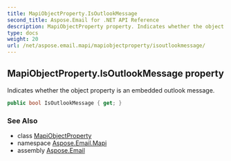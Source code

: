 ```yaml
---
title: MapiObjectProperty.IsOutlookMessage
second_title: Aspose.Email for .NET API Reference
description: MapiObjectProperty property. Indicates whether the object property is an embedded outlook message
type: docs
weight: 20
url: /net/aspose.email.mapi/mapiobjectproperty/isoutlookmessage/
---
```

## MapiObjectProperty.IsOutlookMessage property

Indicates whether the object property is an embedded outlook message.

```csharp
public bool IsOutlookMessage { get; }
```

### See Also

* class [MapiObjectProperty](../)
* namespace [Aspose.Email.Mapi](../../mapiobjectproperty/)
* assembly [Aspose.Email](../../../)


